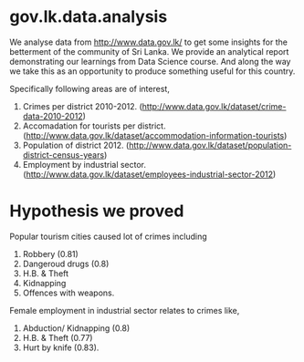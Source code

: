 # gov.lk.data.analysis
We analyse data from  http://www.data.gov.lk/  to get some insights for the betterment of the community of Sri Lanka. We provide an analytical report demonstrating our learnings from Data Science course. And along the way we take this as an opportunity to produce something useful for this country.

Specifically following areas are of interest,

1. Crimes per district 2010-2012. (http://www.data.gov.lk/dataset/crime-data-2010-2012)
2. Accomadation for tourists per district. (http://www.data.gov.lk/dataset/accommodation-information-tourists)
3. Population of district 2012. (http://www.data.gov.lk/dataset/population-district-census-years)
4. Employment by industrial sector. (http://www.data.gov.lk/dataset/employees-industrial-sector-2012)


# Hypothesis we proved

Popular tourism cities caused lot of crimes including

 1. Robbery (0.81)
 2. Dangeroud drugs (0.8)
 3. H.B. & Theft
 4. Kidnapping
 5. Offences with weapons.
 
Female employment in industrial sector relates to crimes like,

 1. Abduction/ Kidnapping (0.8)
 2. H.B. & Theft (0.77)
 3. Hurt by knife (0.83).
